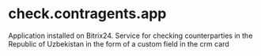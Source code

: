 # check.contragents.app
Application installed on Bitrix24. Service for checking counterparties in the Republic of Uzbekistan in the form of a custom field in the crm card
